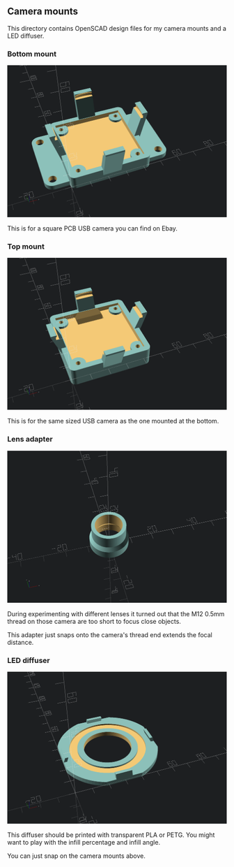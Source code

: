 ## Camera mounts

This directory contains OpenSCAD design files for my camera mounts and a LED diffuser.

### Bottom mount

![CP40 tool Changer](Camera_Bottom_Mount.png)

This is for a square PCB USB camera you can find on Ebay.


### Top mount

![CP40 tool Changer](Camera_Top_Mount.png)

This is for the same sized USB camera as the one mounted at the bottom.

### Lens adapter

![CP40 tool Changer](Lens_Adapter.png)

During experimenting with different lenses it turned out that
the M12 0.5mm thread on those camera are too short to focus close objects.

This adapter just snaps onto the camera's thread end extends the focal distance.

### LED diffuser

![CP40 tool Changer](LED_Diffuser.png)

This diffuser should be printed with transparent PLA or PETG.
You might want to play with the infill percentage and infill angle.

You can just snap on the camera mounts above.

